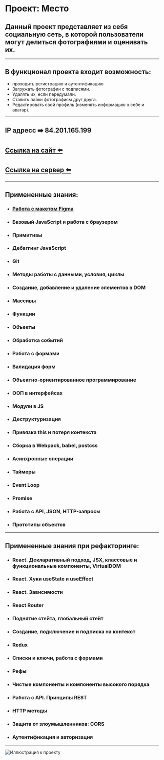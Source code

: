 
# **Проект: Место**

## Данный проект представляет из себя социальную сеть, в которой пользователи могут делиться фотографиями и оценивать их.
---

## В функционал проекта входит возможность:

- проходить регистрацию и аутентификацию
- Загружать фотографии с подписями.
- Удалять их, если передумали.
- Ставить лайки фотографиям друг друга.
- Редактировать свой профиль (изменять информацию о себе и аватар).

---

## IP адресс ➡️ 84.201.165.199
## [Ссылка на сайт ⬅️](https://mesto-frontend.tarstabor.nomoredomains.rocks/)
## [Ссылка на сервер ⬅️](https://api.mesto-frontend.tarstabor.nomoredomains.rocks/)

---

## Примененные знания:

- ### [Работа с макетом Figma](https://www.figma.com/file/2cn9N9jSkmxD84oJik7xL7/JavaScript.-Sprint-4?node-id=0%3A1)
- ### Базовый JavaScript и работа с браузером
- ### Примитивы
- ### Дебаггинг JavaScript
- ### Git
- ### Методы работы с данными, условия, циклы
- ### Создание, добавление и удаление элементов в DOM
- ### Массивы
- ### Функции
- ### Объекты
- ### Обработка событий
- ### Работа с формами
- ### Валидация форм
- ### Объектно-ориентированное программирование
- ### ООП в интерфейсах
- ### Модули в JS
- ### Деструктуризация
- ### Привязка this и потеря контекста
- ### Сборка в Webpack, babel, postcss
- ### Асинхронные операции
- ### Таймеры
- ### Event Loop
- ### Promise
- ### Работа с API, JSON, HTTP-запросы
- ### Прототипы объектов

---

## Примененные знания при рефакторинге:

- ### React. Декларативный подход, JSX, классовые и функциональные компоненты, VirtualDOM
- ### React. Хуки useState и useEffect
- ### React. Зависимости
- ### React Router
- ### Поднятие стейта, глобальный стейт
- ### Создание, подключение и подписка на контекст
- ### Redux
- ### Списки и ключи, работа с формами
- ### Рефы
- ### Чистые компоненты и компоненты высокого порядка
- ### Работа с API. Принципы REST
- ### HTTP методы
- ### Защита от злоумышленников: CORS
- ### Аутентификация и авторизация

---

![Иллюстрация к проекту](https://habrastorage.org/webt/bs/ml/lo/bsmllozt2li3jmn_6ec8vy4krdq.png)